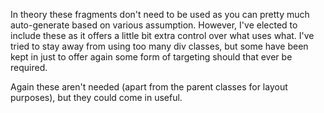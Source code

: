 In theory these fragments don't need to be used as you can pretty much auto-generate based on various assumption. However, I've elected to
include these as it offers a little bit extra control over what uses what. I've tried to stay away from using too many div classes, but some
have been kept in just to offer again some form of targeting should that ever be required.

Again these aren't needed (apart from the parent classes for layout purposes), but they could come in useful.